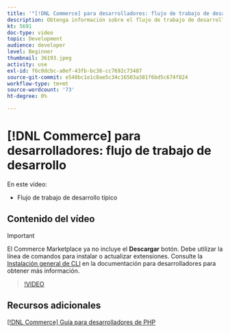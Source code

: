 ```yaml
---
title: '"[!DNL Commerce] para desarrolladores: flujo de trabajo de desarrollo"'
description: Obtenga información sobre el flujo de trabajo de desarrollo típico de Commerce.
kt: 5691
doc-type: video
topic: Development
audience: developer
level: Beginner
thumbnail: 36193.jpeg
activity: use
exl-id: f6c0dcbc-a0ef-43fb-bc38-cc7692c73487
source-git-commit: e540bc1e1c8ae5c34c16503a381f6bd5c674f824
workflow-type: tm+mt
source-wordcount: '73'
ht-degree: 0%

---
```


# [!DNL Commerce] para desarrolladores: flujo de trabajo de desarrollo

En este vídeo:

- Flujo de trabajo de desarrollo típico

## Contenido del vídeo

>[!IMPORTANT]
>
>El Commerce Marketplace ya no incluye el **Descargar** botón. Debe utilizar la línea de comandos para instalar o actualizar extensiones. Consulte la [Instalación general de CLI](https://devdocs.magento.com/extensions/install/) en la documentación para desarrolladores para obtener más información.

>[!VIDEO](https://video.tv.adobe.com/v/36193?quality=12&learn=on)

## Recursos adicionales

[[!DNL Commerce] Guía para desarrolladores de PHP](https://devdocs.magento.com/guides/v2.4/extension-dev-guide/bk-extension-dev-guide.html)
